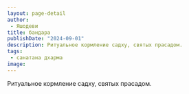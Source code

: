 ```yaml
---
layout: page-detail
author:
 - Яшодеви
title: бандара
publishDate: "2024-09-01"
description: Ритуальное кормление садху, святых прасадом.
tags:
 - санатана дхарма
image: 
---
```


Ритуальное кормление садху, святых прасадом.

